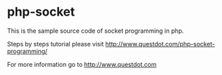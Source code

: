 # php-socket

This is the sample source code of socket programming in php.

Steps by steps tutorial please visit http://www.questdot.com/php-socket-programming/

For more information go to http://www.questdot.com
